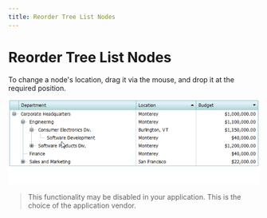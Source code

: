 ```yaml
---
title: Reorder Tree List Nodes
---
```

# Reorder Tree List Nodes
To change a node's location, drag it via the mouse, and drop it at the required position.

![ASPxTreeList_NodeDragDrop](../../../images/img8911.gif)

> This functionality may be disabled in your application. This is the choice of the application vendor.